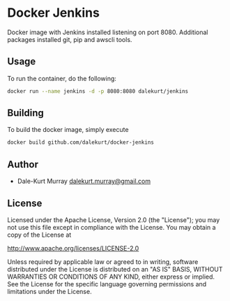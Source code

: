 # Docker Jenkins
Docker image with Jenkins installed listening on port 8080. Additional packages installed git, pip and awscli tools.

## Usage
To run the container, do the following:
``` bash
docker run --name jenkins -d -p 8080:8080 dalekurt/jenkins
```

## Building
To build the docker image, simply execute

```bash
docker build github.com/dalekurt/docker-jenkins
```

## Author
* Dale-Kurt Murray <dalekurt.murray@gmail.com>

## License

Licensed under the Apache License, Version 2.0 (the "License");
you may not use this file except in compliance with the License.
You may obtain a copy of the License at

  http://www.apache.org/licenses/LICENSE-2.0

Unless required by applicable law or agreed to in writing, software
distributed under the License is distributed on an "AS IS" BASIS,
WITHOUT WARRANTIES OR CONDITIONS OF ANY KIND, either express or implied.
See the License for the specific language governing permissions and
limitations under the License.
